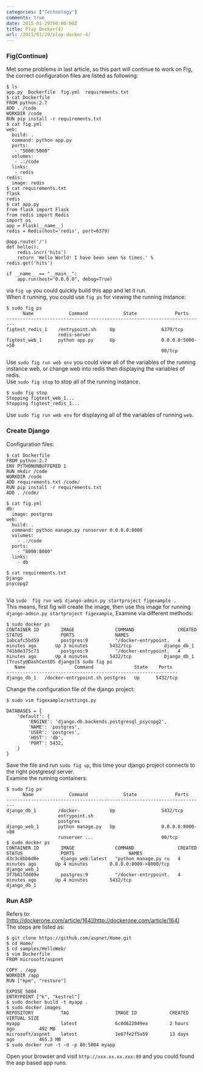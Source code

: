 ```yaml
---
categories: ["Technology"]
comments: true
date: 2015-01-29T00:00:00Z
title: Play Docker(4)
url: /2015/01/29/play-docker-4/
---
```


### Fig(Continue)
Met some problems in last article, so this part will continue to work on Fig, the correct configuration files are listed as following:    

```
$ ls
app.py  Dockerfile  fig.yml  requirements.txt
$ cat Dockerfile 
FROM python:2.7
ADD . /code
WORKDIR /code
RUN pip install -r requirements.txt
$ cat fig.yml 
web:
  build: .
  command: python app.py
  ports:
   - "5000:5000"
  volumes:
   - .:/code
  links:
   - redis
redis:
  image: redis
$ cat requirements.txt 
flask
redis
$ cat app.py 
from flask import Flask
from redis import Redis
import os
app = Flask(__name__)
redis = Redis(host='redis', port=6379)

@app.route('/')
def hello():
    redis.incr('hits')
    return 'Hello World! I have been seen %s times.' % redis.get('hits')

if __name__ == "__main__":
    app.run(host="0.0.0.0", debug=True)

```
via `fig up` you could quickly build this app and let it run.    
When it running, you could use ` fig ps ` for viewing the running instance:    

```
$ sudo fig ps
      Name             Command             State              Ports       
-------------------------------------------------------------------------
figtest_redis_1    /entrypoint.sh     Up                 6379/tcp         
                   redis-server                                           
figtest_web_1      python app.py      Up                 0.0.0.0:5000->50 
                                                         00/tcp    

```
Use `sudo fig run web env` you could view all of the variables of the running instance web, or change web into redis then displaying the variables of redis.    
Use `sudo fig stop` to stop all of the running instance.     

```
$ sudo fig stop
Stopping figtest_web_1...
Stopping figtest_redis_1...

```
Use `sudo fig run web env` for displaying all of the variables of running `web`.    
### Create Django
Configuration files:    

```
$ cat Dockerfile 
FROM python:2.7
ENV PYTHONUNBUFFERED 1
RUN mkdir /code
WORKDIR /code
ADD requirements.txt /code/
RUN pip install -r requirements.txt
ADD . /code/

$ cat fig.yml 
db:
  image: postgres
web:
  build: .
  command: python manage.py runserver 0.0.0.0:8000
  volumes:
    - .:/code
  ports:
    - "8000:8000"
  links:
    - db

$ cat requirements.txt 
Django
psycopg2


```
Via `sudo  fig run web django-admin.py startproject figexample .`    
This means, first fig will create the image, then use this image for running `django-admin.py startproject figexample`, 
Examine via different methods:    

```
$ sudo docker ps
CONTAINER ID        IMAGE               COMMAND                CREATED             STATUS              PORTS               NAMES
1abcafc5bd59        postgres:9          "/docker-entrypoint.   4 minutes ago       Up 3 minutes        5432/tcp            django_db_1         
741b0e375c73        postgres:9          "/docker-entrypoint.   4 minutes ago       Up 4 minutes        5432/tcp            Django_db_1         
[Trusty@DashCentOS django]$ sudo fig ps
   Name                  Command               State    Ports   
---------------------------------------------------------------
django_db_1   /docker-entrypoint.sh postgres   Up      5432/tcp 

```
Change the configuration file of the django project:    

```
$ sudo vim figexample/settings.py

DATABASES = {
    'default': {
        'ENGINE': 'django.db.backends.postgresql_psycopg2',
        'NAME': 'postgres',
        'USER': 'postgres',
        'HOST': 'db',
        'PORT': 5432,
    }
}

```
Save the file and run `sudo fig up`, this time your django project connects to the right postgresql server.    
Examine the running containers:    

```
$ sudo fig ps
      Name             Command             State              Ports       
-------------------------------------------------------------------------
django_db_1        /docker-           Up                 5432/tcp         
                   entrypoint.sh                                          
                   postgres                                               
django_web_1       python manage.py   Up                 0.0.0.0:8000->80 
                   runserver ...                         00/tcp           
$ sudo docker ps
CONTAINER ID        IMAGE               COMMAND                CREATED             STATUS              PORTS                    NAMES
d3c3c8bb6d0e        django_web:latest   "python manage.py ru   4 minutes ago       Up 4 minutes        0.0.0.0:8000->8000/tcp   django_web_1        
3f7b61fdd09e        postgres:9          "/docker-entrypoint.   4 minutes ago       Up 4 minutes        5432/tcp                 django_db_1        

```
### Run ASP 
Refers to:    
[http://dockerone.com/article/164](http://dockerone.com/article/164)    
The steps are listed as:    

```
$ git clone https://github.com/aspnet/Home.git
$ cd Home/
$ cd samples/HelloWeb/
$ vim Dockerfile
FROM microsoft/aspnet

COPY . /app
WORKDIR /app
RUN ["kpm", "restore"]

EXPOSE 5004
ENTRYPOINT ["k", "kestrel"]
$ sudo docker build -t myapp .
$ sudo docker images
REPOSITORY          TAG                 IMAGE ID            CREATED             VIRTUAL SIZE
myapp               latest              6c0d622049ea        2 hours ago         492 MB
microsoft/aspnet    latest              1e67fe2f5a59        13 days ago         465.3 MB
$ sudo docker run -t -d -p 80:5004 myapp

```
Open your browser and visit `http://xxx.xx.xx.xxx:80` and you could found the asp based app runs.     
